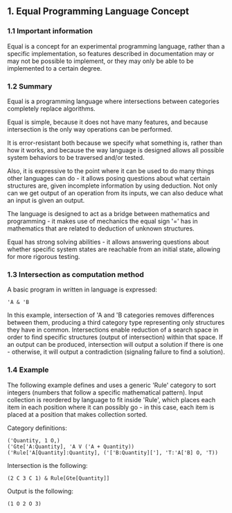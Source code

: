 ## 1. Equal Programming Language Concept
### 1.1 Important information
Equal is a concept for an experimental programming language, rather than a specific implementation, so features described in documentation may or may not be possible to implement, or they may only be able to be implemented to a certain degree.

### 1.2 Summary
Equal is a programming language where intersections between categories completely replace algorithms.

Equal is simple, because it does not have many features, and because intersection is the only way operations can be performed.

It is error-resistant both because we specify what something is, rather than how it works, and because the way language is designed allows all possible system behaviors to be traversed and/or tested.

Also, it is expressive to the point where it can be used to do many things other languages can do - it allows posing questions about what certain structures are, given incomplete information by using deduction. Not only can we get output of an operation from its inputs, we can also deduce what an input is given an output.

The language is designed to act as a bridge between mathematics and programming - it makes use of mechanics the equal sign '=' has in mathematics that are related to deduction of unknown structures.

Equal has strong solving abilities - it allows answering questions about whether specific system states are reachable from an initial state, allowing for more rigorous testing.

### 1.3 Intersection as computation method
A basic program in written in language is expressed:

    'A & 'B

In this example, intersection of 'A and 'B categories removes differences between them, producing a third category type representing only structures they have in common. Intersections enable reduction of a search space in order to find specific structures (output of intersection) within that space. If an output can be produced, intersection will output a solution if there is one - otherwise, it will output a contradiction (signaling failure to find a solution).

### 1.4 Example
The following example defines and uses a generic 'Rule' category to sort integers (numbers that follow a specific mathematical pattern). Input collection is reordered by language to fit inside 'Rule', which places each item in each position where it can possibly go - in this case, each item is placed at a position that makes collection sorted.

Category definitions:

    ('Quantity, 1 O,)
    ('Gte['A:Quantity], 'A V ('A + Quantity))
    ('Rule['A[Quantity]:Quantity], ('['B:Quantity]['], 'T:'A['B] O, 'T))

Intersection is the following:

    (2 C 3 C 1) & Rule[Gte[Quantity]]

Output is the following:

    (1 O 2 O 3)
